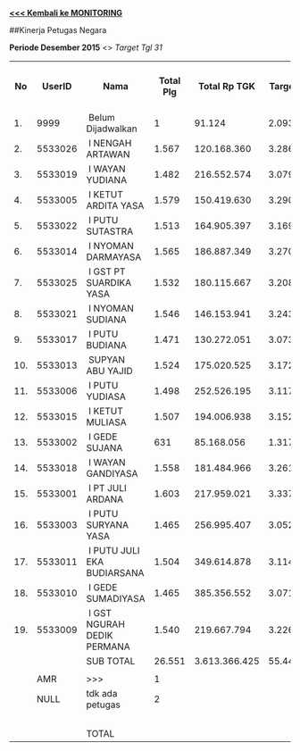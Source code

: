 **[<<< Kembali ke MONITORING](https://github.com/suriawan/Area-Bali-Utara/blob/master/TUSBUNG.md)**

##Kinerja Petugas Negara

**Periode Desember 2015** <> _Target Tgl 31_


<table><tbody><tr><th>No</th><th>UserID</th><th>Nama</th><th>Total Plg</th><th>Total Rp TGK</th><th>Target TGK</th><th>Realisasi Saldo TGK (Blm Lunas)</th><th>% Pencapaian Thd Target TGK</th><th>BOBOT SLA</th><th>PK 2 Bln - Blm Lunas</th><th>PK 3 Bln - Blm Lunas</th><th>PK 4 Bln - Blm Lunas</th></tr><tr><td>1.</td><td>9999</td><td>&nbsp;Belum Dijadwalkan</td><td>1</td><td>91.124</td><td>2.093</td><td>0</td><td>200%</td><td>13,50%</td><td>0</td><td>0</td><td>0</td></tr><tr><td>2.</td><td>5533026</td><td>&nbsp;I NENGAH ARTAWAN</td><td>1.567</td><td>120.168.360</td><td>3.286.134</td><td>8.232.973</td><td>-51%</td><td>0,00%</td><td>0</td><td>0</td><td>0</td></tr><tr><td>3.</td><td>5533019</td><td>&nbsp;I WAYAN YUDIANA</td><td>1.482</td><td>216.552.574</td><td>3.079.369</td><td>14.024.074</td><td>-255%</td><td>0,00%</td><td>0</td><td>0</td><td>0</td></tr><tr><td>4.</td><td>5533005</td><td>&nbsp;I KETUT ARDITA YASA</td><td>1.579</td><td>150.419.630</td><td>3.290.710</td><td>16.293.276</td><td>-295%</td><td>0,00%</td><td>0</td><td>0</td><td>0</td></tr><tr><td>5.</td><td>5533022</td><td>&nbsp;I PUTU SUTASTRA</td><td>1.513</td><td>164.905.397</td><td>3.169.546</td><td>21.116.933</td><td>-466%</td><td>0,00%</td><td>0</td><td>0</td><td>0</td></tr><tr><td>6.</td><td>5533014</td><td>&nbsp;I NYOMAN DARMAYASA</td><td>1.565</td><td>186.887.349</td><td>3.270.807</td><td>18.979.346</td><td>-380%</td><td>0,00%</td><td>0</td><td>1</td><td>0</td></tr><tr><td>7.</td><td>5533025</td><td>&nbsp;I GST PT SUARDIKA YASA</td><td>1.532</td><td>180.115.667</td><td>3.208.584</td><td>21.588.398</td><td>-473%</td><td>0,00%</td><td>0</td><td>0</td><td>0</td></tr><tr><td>8.</td><td>5533021</td><td>&nbsp;I NYOMAN SUDIANA</td><td>1.546</td><td>146.153.941</td><td>3.243.067</td><td>21.227.460</td><td>-455%</td><td>0,00%</td><td>0</td><td>0</td><td>0</td></tr><tr><td>9.</td><td>5533017</td><td>&nbsp;I PUTU BUDIANA</td><td>1.471</td><td>130.272.051</td><td>3.073.868</td><td>23.764.882</td><td>-573%</td><td>0,00%</td><td>0</td><td>0</td><td>0</td></tr><tr><td>10.</td><td>5533013</td><td>&nbsp;SUPYAN ABU YAJID</td><td>1.524</td><td>175.020.525</td><td>3.172.518</td><td>28.163.384</td><td>-688%</td><td>0,00%</td><td>2</td><td>0</td><td>0</td></tr><tr><td>11.</td><td>5533006</td><td>&nbsp;I PUTU YUDIASA</td><td>1.498</td><td>252.526.195</td><td>3.117.386</td><td>33.125.172</td><td>-863%</td><td>0,00%</td><td>0</td><td>0</td><td>0</td></tr><tr><td>12.</td><td>5533015</td><td>&nbsp;I KETUT MULIASA</td><td>1.507</td><td>194.006.938</td><td>3.152.882</td><td>23.109.900</td><td>-533%</td><td>0,00%</td><td>1</td><td>0</td><td>0</td></tr><tr><td>13.</td><td>5533002</td><td>&nbsp;I GEDE SUJANA</td><td>631</td><td>85.168.056</td><td>1.317.555</td><td>11.224.716</td><td>-652%</td><td>0,00%</td><td>0</td><td>0</td><td>0</td></tr><tr><td>14.</td><td>5533018</td><td>&nbsp;I WAYAN GANDIYASA</td><td>1.558</td><td>181.484.966</td><td>3.261.336</td><td>27.344.764</td><td>-638%</td><td>0,00%</td><td>0</td><td>0</td><td>0</td></tr><tr><td>15.</td><td>5533001</td><td>&nbsp;I PT JULI ARDANA</td><td>1.603</td><td>217.959.021</td><td>3.337.782</td><td>30.666.778</td><td>-719%</td><td>0,00%</td><td>2</td><td>0</td><td>0</td></tr><tr><td>16.</td><td>5533003</td><td>&nbsp;I PUTU SURYANA YASA</td><td>1.465</td><td>256.995.407</td><td>3.052.081</td><td>31.338.069</td><td>-827%</td><td>0,00%</td><td>0</td><td>1</td><td>0</td></tr><tr><td>17.</td><td>5533011</td><td>&nbsp;I PUTU JULI EKA BUDIARSANA</td><td>1.504</td><td>349.614.878</td><td>3.114.023</td><td>30.300.093</td><td>-773%</td><td>0,00%</td><td>2</td><td>0</td><td>0</td></tr><tr><td>18.</td><td>5533010</td><td>&nbsp;I GEDE SUMADIYASA</td><td>1.465</td><td>385.356.552</td><td>3.071.072</td><td>36.877.753</td><td>-1001%</td><td>0,00%</td><td>0</td><td>0</td><td>0</td></tr><tr><td>19.</td><td>5533009</td><td>&nbsp;I GST NGURAH DEDIK PERMANA</td><td>1.540</td><td>219.667.794</td><td>3.226.646</td><td>38.522.253</td><td>-994%</td><td>0,00%</td><td>1</td><td>0</td><td>0</td></tr><tr><td> </td><td> </td><td>SUB TOTAL</td><td>26.551</td><td>3.613.366.425</td><td>55.447.459</td><td>435.900.224</td><td>-586%</td><td>0,00%</td><td>0</td><td>0</td><td>0</td></tr><tr><td> </td><td> </td><td> </td><td> </td><td> </td><td> </td><td> </td><td> </td><td> </td><td> </td><td> </td><td> </td></tr><tr><td> </td><td>AMR</td><td>&gt;&gt;&gt;</td><td>1</td><td> </td><td> </td><td>3.133.854</td><td> </td><td> </td><td>0</td><td>0</td><td>0</td></tr><tr><td> </td><td>NULL</td><td>tdk ada petugas</td><td>2</td><td> </td><td> </td><td>2.112.900</td><td> </td><td> </td><td>1</td><td>1</td><td>0</td></tr><tr><td> </td><td> </td><td> </td><td> </td><td> </td><td> </td><td> 5.246.754 </td><td> </td><td> </td><td> </td><td> </td><td> </td></tr><tr><td> </td><td> </td><td>TOTAL</td><td> </td><td> </td><td> </td><td> 441.146.978 </td><td> </td><td> </td><td> </td><td> </td><td> </td></tr></tbody></table>
